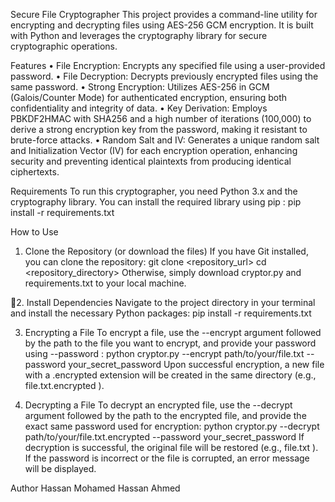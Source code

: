 Secure File Cryptographer
This project provides a command-line utility for encrypting and decrypting files using
AES-256 GCM encryption. It is built with Python and leverages the cryptography library
for secure cryptographic operations.

Features
• File Encryption: Encrypts any specified file using a user-provided password.
• File Decryption: Decrypts previously encrypted files using the same password.
• Strong Encryption: Utilizes AES-256 in GCM (Galois/Counter Mode) for
authenticated encryption, ensuring both confidentiality and integrity of data.
• Key Derivation: Employs PBKDF2HMAC with SHA256 and a high number of
iterations (100,000) to derive a strong encryption key from the password, making it
resistant to brute-force attacks.
• Random Salt and IV: Generates a unique random salt and Initialization Vector (IV)
for each encryption operation, enhancing security and preventing identical
plaintexts from producing identical ciphertexts.

Requirements
To run this cryptographer, you need Python 3.x and the cryptography library. You can
install the required library using pip :
pip install -r requirements.txt

How to Use
1. Clone the Repository (or download the files)
If you have Git installed, you can clone the repository:
git clone <repository_url>
cd <repository_directory>
Otherwise, simply download cryptor.py and requirements.txt to your local machine.

2. Install Dependencies
Navigate to the project directory in your terminal and install the necessary Python
packages:
pip install -r requirements.txt

3. Encrypting a File
To encrypt a file, use the --encrypt argument followed by the path to the file you want
to encrypt, and provide your password using --password :
python cryptor.py --encrypt path/to/your/file.txt --password your_secret_password
Upon successful encryption, a new file with a .encrypted extension will be created in
the same directory (e.g., file.txt.encrypted ).

4. Decrypting a File
To decrypt an encrypted file, use the --decrypt argument followed by the path to the
encrypted file, and provide the exact same password used for encryption:
python cryptor.py --decrypt path/to/your/file.txt.encrypted --password
your_secret_password
If decryption is successful, the original file will be restored (e.g., file.txt ). If the password
is incorrect or the file is corrupted, an error message will be displayed.

Author
Hassan Mohamed Hassan Ahmed

